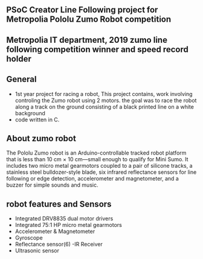 ## PSoC Creator Line Following  project for Metropolia Pololu Zumo Robot competition 

## Metropolia IT department, 2019 zumo line following competition winner and speed record holder

## General 

- 1st year project for racing a robot, This project contains, work involving controling the Zumo robot using 2 motors.
  the goal was to race the robot along a track on the ground consisting of 
  a black printed line on a white background 
- code written in C.


## About zumo robot 

The Pololu Zumo robot is an Arduino-controllable tracked robot platform that is less than 10 cm × 10 cm—small enough 
to qualify for Mini Sumo. It includes two micro metal gearmotors coupled to a pair of silicone tracks, a stainless steel 
bulldozer-style blade, six infrared reflectance sensors for line following or edge detection, accelerometer
and magnetometer, and a buzzer for simple sounds and music.


## robot features and Sensors

- Integrated DRV8835 dual motor drivers
- Integrated 75:1 HP micro metal gearmotors
- Accelerometer & Magnetometer
- Gyroscope
- Reflectance sensor(6)
-IR Receiver
- Ultrasonic sensor
